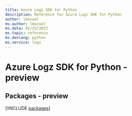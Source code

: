 ```yaml
---
title: Azure Logz SDK for Python
description: Reference for Azure Logz SDK for Python
author: lmazuel
ms.author: lmazuel
ms.data: 02/23/2023
ms.topic: reference
ms.devlang: python
ms.service: logz
---
```

# Azure Logz SDK for Python - preview
## Packages - preview
[!INCLUDE [packages](logz-index.md)]